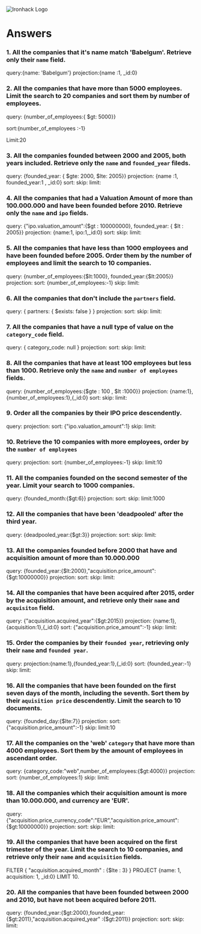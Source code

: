 ![Ironhack Logo](https://i.imgur.com/1QgrNNw.png)

# Answers

### 1. All the companies that it's name match 'Babelgum'. Retrieve only their `name` field.


query:{name: 'Babelgum'}
projection:{name :1, _id:0}


### 2. All the companies that have more than 5000 employees. Limit the search to 20 companies and sort them by **number of employees**.

query: {number_of_employees:{ $gt: 5000}}

sort:{number_of_employees :-1}

Limit:20


### 3. All the companies founded between 2000 and 2005, both years included. Retrieve only the `name` and `founded_year` fileds.

query: {founded_year: { $gte: 2000, $lte: 2005}}
projection: {name :1, founded_year:1 , _id:0}
sort: 
skip: 
limit:

### 4. All the companies that had a Valuation Amount of more than 100.000.000 and have been founded before 2010. Retrieve only the `name` and `ipo` fields.

query: {"ipo.valuation_amount":{$gt : 100000000}, founded_year: { $lt : 2005}}
projection: {name:1, ipo:1,_id:0}
sort: 
skip: 
limit:

### 5. All the companies that have less than 1000 employees and have been founded before 2005. Order them by the number of employees and limit the search to 10 companies.

query: {number_of_employees:{$lt:1000}, founded_year:{$lt:2005}}
projection: 
sort: {number_of_employees:-1}
skip: 
limit:

### 6. All the companies that don't include the `partners` field.

query: { partners: { $exists: false } }
projection: 
sort: 
skip: 
limit:

### 7. All the companies that have a null type of value on the `category_code` field.

query: { category_code:  null  }
projection: 
sort: 
skip: 
limit:

### 8. All the companies that have at least 100 employees but less than 1000. Retrieve only the `name` and `number of employees` fields.

query: {number_of_employees:{$gte : 100 , $lt :1000}}
projection: {name:1},{number_of_employees:1},{_id:0}
sort: 
skip: 
limit:

### 9. Order all the companies by their IPO price descendently.

query: 
projection: 
sort: {"ipo.valuation_amount":1}
skip: 
limit:

### 10. Retrieve the 10 companies with more employees, order by the `number of employees`

query: 
projection: 
sort: {number_of_employees:-1}
skip: 
limit:10

### 11. All the companies founded on the second semester of the year. Limit your search to 1000 companies.

query: {founded_month:{$gt:6}}
projection: 
sort: 
skip: 
limit:1000

### 12. All the companies that have been 'deadpooled' after the third year.

query: {deadpooled_year:{$gt:3}}
projection: 
sort: 
skip: 
limit:

### 13. All the companies founded before 2000 that have and acquisition amount of more than 10.000.000

query: {founded_year:{$lt:2000},"acquisition.price_amount":{$gt:10000000}}
projection: 
sort: 
skip: 
limit:

### 14. All the companies that have been acquired after 2015, order by the acquisition amount, and retrieve only their `name` and `acquisiton` field.

query: {"acquisition.acquired_year":{$gt:2015}}
projection: {name:1},{acquisition:1},{_id:0}
sort: {"acquisition.price_amount":-1}
skip: 
limit:

### 15. Order the companies by their `founded year`, retrieving only their `name` and `founded year`.

query: 
projection:{name:1},{founded_year:1},{_id:0} 
sort: {founded_year:-1}
skip: 
limit:

### 16. All the companies that have been founded on the first seven days of the month, including the seventh. Sort them by their `aquisition price` descendently. Limit the search to 10 documents.

query: {founded_day:{$lte:7}}
projection: 
sort: {"acquisition.price_amount":-1}
skip: 
limit:10

### 17. All the companies on the 'web' `category` that have more than 4000 employees. Sort them by the amount of employees in ascendant order.

query: {category_code:"web",number_of_employees:{$gt:4000}}
projection: 
sort: {number_of_employees:1}
skip: 
limit:

### 18. All the companies which their acquisition amount is more than 10.000.000, and currency are 'EUR'.

query: {"acquisition.price_currency_code":"EUR","acquisition.price_amount":{$gt:10000000}}
projection: 
sort: 
skip: 
limit:

### 19. All the companies that have been acquired on the first trimester of the year. Limit the search to 10 companies, and retrieve only their `name` and `acquisition` fields.

FILTER { "acquisition.acquired_month" : {$lte : 3} }
PROJECT {name: 1, acquisition: 1, _id:0}
LIMIT 10.

### 20. All the companies that have been founded between 2000 and 2010, but have not been acquired before 2011.

query: {founded_year:{$gt:2000},founded_year:{$gt:2011},"acquisition.acquired_year" :{$gt:2011}}
projection: 
sort: 
skip: 
limit:
